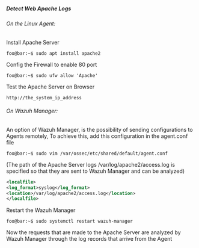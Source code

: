 ##### Detect Web Apache Logs

###### On the Linux Agent:

Install Apache Server 
```code
foo@bar:~$ sudo apt install apache2
```

Config the Firewall to enable 80 port
```code
foo@bar:~$ sudo ufw allow 'Apache'
```

Test the Apache Server on Browser
```code
http://the_system_ip_address
```

###### On Wazuh Manager:

An option of Wazuh Manager, is the possibility of sending configurations to Agents remotely,
To achieve this, add this configuration in the agent.conf file

```code
foo@bar:~$ sudo vim /var/ossec/etc/shared/default/agent.conf
```

(The path of the Apache Server logs /var/log/apache2/access.log is specified so that they are sent to Wazuh Manager and can be analyzed)
```xml
<localfile>
<log_format>syslog</log_format>
<location>/var/log/apache2/access.log</location>
</localfile>
```

Restart the Wazuh Manager

```code
foo@bar:~$ sudo systemctl restart wazuh-manager
```

Now the requests that are made to the Apache Server are analyzed by Wazuh Manager through the log records that arrive from the Agent